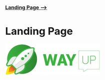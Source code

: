 [**<h3>Landing Page --><h3>**](https://maximmorkovnik.github.io/LandingPage/)
  
<h1>Landing Page</h1>

[![wayup.in](img/logo.jpg)](https://wayup.in)
